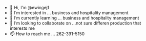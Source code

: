 - 👋 Hi, I’m @ewingej1
- 👀 I’m interested in ... business and hospitality management 
- 🌱 I’m currently learning ... business and hospitality management
- 💞️ I’m looking to collaborate on ...not sure differen production that interests me
- 📫 How to reach me ... 262-391-5150
<!---
ewingej1/ewingej1 is a ✨ special ✨ repository because its `README.md` (this file) appears on your GitHub profile.
You can click the Preview link to take a look at your changes.
--->
